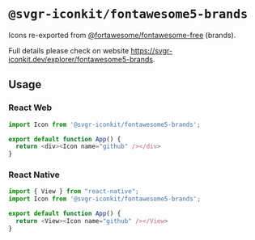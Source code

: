 # `@svgr-iconkit/fontawesome5-brands`

Icons re-exported from [@fortawesome/fontawesome-free](https://www.npmjs.com/package/@fortawesome/fontawesome-free) (brands).

Full details please check on website https://svgr-iconkit.dev/explorer/fontawesome5-brands.

## Usage

### React Web

```javascript
import Icon from '@svgr-iconkit/fontawesome5-brands';

export default function App() {
  return <div><Icon name="github" /></div>
}

```

### React Native

```javascript
import { View } from "react-native";
import Icon from '@svgr-iconkit/fontawesome5-brands';

export default function App() {
  return <View><Icon name="github" /></View>
}

```
